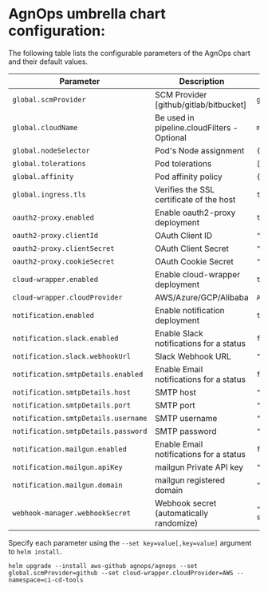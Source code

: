 # AgnOps umbrella chart configuration:

The following table lists the configurable parameters of the AgnOps chart and their default values.

|              Parameter               |                 Description                  |            Default            |
| ------------------------------------ | -------------------------------------------- | ----------------------------- |
| `global.scmProvider`                 | SCM Provider [github/gitlab/bitbucket]       | `github`                      |
| `global.cloudName`                   | Be used in pipeline.cloudFilters - Optional  | `myCloudAliasName`            |
| `global.nodeSelector`                | Pod's Node assignment                        | `{}`                          |
| `global.tolerations`                 | Pod tolerations                              | `[]`                          |
| `global.affinity`                    | Pod affinity policy                          | `{}`                          |
| `global.ingress.tls`                 | Verifies the SSL certificate of the host     | `true`                        |
| `oauth2-proxy.enabled`               | Enable oauth2-proxy deployment               | `true`                        |
| `oauth2-proxy.clientId`              | OAuth Client ID                              | `""`                          |
| `oauth2-proxy.clientSecret`          | OAuth Client Secret                          | `""`                          |
| `oauth2-proxy.cookieSecret`          | OAuth Cookie Secret                          | `""`                          |
| `cloud-wrapper.enabled`              | Enable cloud-wrapper deployment              | `true`                        |
| `cloud-wrapper.cloudProvider`        | AWS/Azure/GCP/Alibaba                        | `AWS`                         |
| `notification.enabled`               | Enable notification deployment               | `true`                        |
| `notification.slack.enabled`         | Enable Slack notifications for a status      | `false`                       |
| `notification.slack.webhookUrl`      | Slack Webhook URL                            | `""`                          |
| `notification.smtpDetails.enabled`   | Enable Email notifications for a status      | `false`                       |
| `notification.smtpDetails.host`      | SMTP host                                    | `"smtp.gmail.com"`            |
| `notification.smtpDetails.port`      | SMTP port                                    | `"587"`                       |
| `notification.smtpDetails.username`  | SMTP username                                | `""`                          |
| `notification.smtpDetails.password`  | SMTP password                                | `""`                          |
| `notification.mailgun.enabled`       | Enable Email notifications for a status      | `false`                       |
| `notification.mailgun.apiKey`        | mailgun Private API key                      | `""`                          |
| `notification.mailgun.domain`        | mailgun registered domain                    | `""`                          |
| `webhook-manager.webhookSecret`      | Webhook secret (automatically randomize)     | `"<random 20H string>"`       |

Specify each parameter using the `--set key=value[,key=value]` argument to `helm install`.

```
helm upgrade --install aws-github agnops/agnops --set global.scmProvider=github --set cloud-wrapper.cloudProvider=AWS --namespace=ci-cd-tools
```